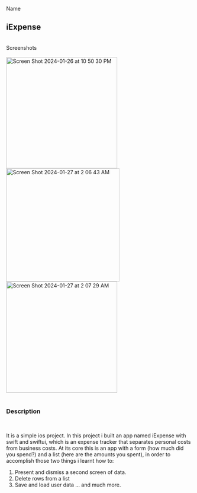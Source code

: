 Name <br>
<h2>iExpense</h2> 
<br>
Screenshots <br>
<br>

<img width="300" alt="Screen Shot 2024-01-26 at 10 50 30 PM" src="https://github.com/A-f-Adib/iExpense/assets/109586107/a6bdef2e-d508-411d-bea3-4cd4eccd7458">

<img width="306" alt="Screen Shot 2024-01-27 at 2 06 43 AM" src="https://github.com/A-f-Adib/iExpense/assets/109586107/a696a147-65c3-4fda-a33e-27389e646527">

<img width="300" alt="Screen Shot 2024-01-27 at 2 07 29 AM" src="https://github.com/A-f-Adib/iExpense/assets/109586107/77561368-1b6c-4c36-88d5-fe72cc7536bb">




<br>
<br>
<h3> Description</h3> <br>

It is a simple ios project. In this project i built an app named iExpense with swift and swiftui, which is an expense tracker that separates personal costs from business costs. At its core this is an app with a form (how much did you spend?) and a list (here are the amounts you spent), in order to accomplish those two things i learnt how to:

1. Present and dismiss a second screen of data.
2. Delete rows from a list
3. Save and load user data
... and much more.
